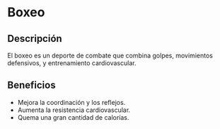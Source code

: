 # Boxeo


## Descripción
El boxeo es un deporte de combate que combina golpes, movimientos defensivos, y entrenamiento cardiovascular.

## Beneficios
- Mejora la coordinación y los reflejos.
- Aumenta la resistencia cardiovascular.
- Quema una gran cantidad de calorías.